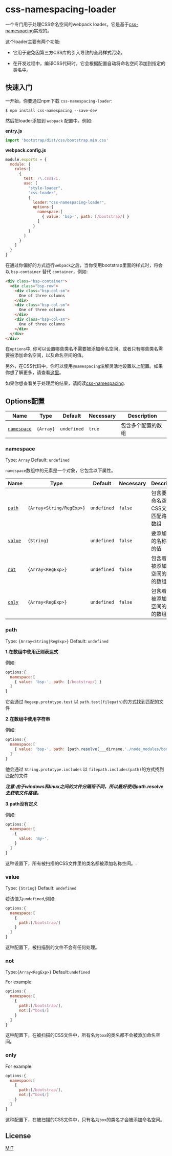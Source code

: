# css-namespacing-loader

一个专门用于处理CSS命名空间的webpack loader。它是基于[css-namespacing](https://www.npmjs.com/package/css-namespacing)实现的。

这个loader主要有两个功能:

- 它用于避免因第三方CSS库的引入导致的全局样式污染。

- 在开发过程中，编译CSS代码时，它会根据配置自动将命名空间添加到指定的类名中。

## 快速入门

一开始，你要通过npm下载 `css-namespacing-loader`:

```console
$ npm install css-namespacing --save-dev
```

然后把loader添加到 `webpack` 配置中。例如:

**entry.js**

```js
import 'bootstrap/dist/css/bootstrap.min.css'
```

**webpack.config.js**

```js
module.exports = {
  module: {
    rules:[
      {
        test: /\.css$/i,
        use: [
          "style-loader",
          "css-loader",
          {
            loader:"css-namespacing-loader",
            options:{
              namespace:[
                { value: 'bsp-', path: [/bootstrap/] }
              ]
            }
          }
        ]
      }
    ]
  }
}
```

在通过你偏好的方式运行`webpack`之后，当你使用bootstrap里面的样式时，将会以 `bsp-container` 替代 `container`，例如:
```html
<div class="bsp-container">
  <div class="bsp-row">
    <div class="bsp-col-sm">
      One of three columns
    </div>
    <div class="bsp-col-sm">
      One of three columns
    </div>
    <div class="bsp-col-sm">
      One of three columns
    </div>
  </div>
</div>
```

在`options`中, 你可以设置哪些类名不需要被添加命名空间，或者只有哪些类名需要被添加命名空间，以及命名空间的值。

另外，在CSS代码中，你可以使用`@namespacing`注解灵活地设置以上配置。如果你想了解更多，请查看[这里](https://github.com/Hitotsubashi/css-namespacing#atrule)。

如果你想查看关于处理后的结果，请阅读[css-namespacing](https://github.com/Hitotsubashi/css-namespacing).

## Options配置

|Name|Type|Default|Necessary|Description|
|----|----|-------|-----------|--|
|[`namespace`](#namespace)|`{Array}`|`undefined` |`true`|包含多个配置的数组|

### namespace

Type: `Array`
Default: `undefined`

`namespace`数组中的元素是一个对象，它包含以下属性。

|Name|Type|Default|Necessary|Description|
|----|----|-------|-----------|---------|
|[`path`](#path)|`{Array<String/RegExp>}`|`undefined`|`false`|包含要添加命名空间的CSS文件的匹配路径的数组|
|[`value`](#value)|`{String}`|`undefined`|`false`|要添加前缀的名称空间的值|
|[`not`](#not)|`{Array<RegExp>}`|`undefined`|`false`|包含着不会被添加命名空间的类名的数组|
|[`only`](#only)|`{Array<RegExp>}`|`undefined`|`false`|包含着只会被添加命名空间的类名的数组|
### path

Type: `{Array<String|RegExp>}`
Default: `undefined`

**1.在数组中使用正则表达式**

例如:

```js
options:{
  namespace:[
    { value: 'bsp-', path: [/bootstrap/] }
  ]
}
```

它会通过 `Regexp.prototype.test` 以 `path.test(filepath)`的方式找到匹配的文件

**2.在数组中使用字符串**

例如:

```js
options:{
  namespace:[
    { value: 'bsp-', path: [path.resolve(___dirname,'./node_modules/bootstrap/dist/css/bootstrap.min.css']) }
  ]
}
```
他会通过 `String.prototype.includes` 以 `filepath.includes(path)`的方式找到匹配的文件

***注意:由于windows和linux之间的文件分隔符不同，所以最好使用path.resolve去获取文件路径。***

**3.path没有定义**

例如:
```js
options:{
  namespace:[
    { 
      value: 'my-',  
    }
  ]
}
```
这种设置下，所有被扫描的CSS文件里的类名都被添加名称空间。.

### value

Type: `{String}`
Default: `undefined`

若该值为`undefined`,例如:
```js
options:{
  namespace:[
    { 
      path:[/bootstrap/]
    }
  ]
}
```

这种配置下，被扫描到的文件不会有任何处理。
### not

Type:`{Array<RegExp>}`
Default:`undefined`

For example:
```js
options:{
  namespace:[
    { 
      path:[/bootstrap/],
      not:[/^box$/]
    }
  ]
}
```
这种配置下，在被扫描的CSS文件中，所有名为`box`的类名都不会被添加命名空间。

### only
For example:
```js
options:{
  namespace:[
    { 
      path:[/bootstrap/],
      not:[/^box$/]
    }
  ]
}
```
这种配置下，在被扫描的CSS文件中，只有名为`box`的类名才会被添加命名空间。
## License

[MIT](./LICENSE)